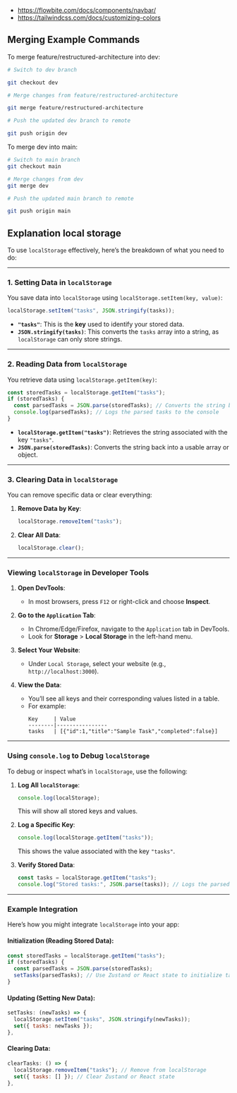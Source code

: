 - https://flowbite.com/docs/components/navbar/
- https://tailwindcss.com/docs/customizing-colors

<!-- import Link from 'next/link';

const TaskLink = ({ id }) => (
  <Link href={`/task/${id}`}>
    <a>View Task</a>
  </Link>
); -->

## Merging Example Commands

To merge feature/restructured-architecture into dev:

```bash
# Switch to dev branch

git checkout dev

# Merge changes from feature/restructured-architecture

git merge feature/restructured-architecture

# Push the updated dev branch to remote

git push origin dev
```

To merge dev into main:

```bash
# Switch to main branch
git checkout main

# Merge changes from dev
git merge dev

# Push the updated main branch to remote

git push origin main
```

## Explanation local storage

To use `localStorage` effectively, here’s the breakdown of what you need to do:

---

### **1. Setting Data in `localStorage`**

You save data into `localStorage` using `localStorage.setItem(key, value)`:

```javascript
localStorage.setItem("tasks", JSON.stringify(tasks));
```

- **`"tasks"`**: This is the **key** used to identify your stored data.
- **`JSON.stringify(tasks)`**: This converts the `tasks` array into a string, as `localStorage` can only store strings.

---

### **2. Reading Data from `localStorage`**

You retrieve data using `localStorage.getItem(key)`:

```javascript
const storedTasks = localStorage.getItem("tasks");
if (storedTasks) {
  const parsedTasks = JSON.parse(storedTasks); // Converts the string back into a JavaScript object/array
  console.log(parsedTasks); // Logs the parsed tasks to the console
}
```

- **`localStorage.getItem("tasks")`**: Retrieves the string associated with the key `"tasks"`.
- **`JSON.parse(storedTasks)`**: Converts the string back into a usable array or object.

---

### **3. Clearing Data in `localStorage`**

You can remove specific data or clear everything:

1. **Remove Data by Key**:
   ```javascript
   localStorage.removeItem("tasks");
   ```
2. **Clear All Data**:
   ```javascript
   localStorage.clear();
   ```

---

### **Viewing `localStorage` in Developer Tools**

1. **Open DevTools**:

   - In most browsers, press `F12` or right-click and choose **Inspect**.

2. **Go to the `Application` Tab**:

   - In Chrome/Edge/Firefox, navigate to the `Application` tab in DevTools.
   - Look for **Storage** > **Local Storage** in the left-hand menu.

3. **Select Your Website**:

   - Under `Local Storage`, select your website (e.g., `http://localhost:3000`).

4. **View the Data**:
   - You’ll see all keys and their corresponding values listed in a table.
   - For example:
     ```
     Key     | Value
     --------|----------------
     tasks   | [{"id":1,"title":"Sample Task","completed":false}]
     ```

---

### **Using `console.log` to Debug `localStorage`**

To debug or inspect what’s in `localStorage`, use the following:

1. **Log All `localStorage`**:

   ```javascript
   console.log(localStorage);
   ```

   This will show all stored keys and values.

2. **Log a Specific Key**:

   ```javascript
   console.log(localStorage.getItem("tasks"));
   ```

   This shows the value associated with the key `"tasks"`.

3. **Verify Stored Data**:
   ```javascript
   const tasks = localStorage.getItem("tasks");
   console.log("Stored tasks:", JSON.parse(tasks)); // Logs the parsed tasks array
   ```

---

### Example Integration

Here’s how you might integrate `localStorage` into your app:

#### Initialization (Reading Stored Data):

```javascript
const storedTasks = localStorage.getItem("tasks");
if (storedTasks) {
  const parsedTasks = JSON.parse(storedTasks);
  setTasks(parsedTasks); // Use Zustand or React state to initialize tasks
}
```

#### Updating (Setting New Data):

```javascript
setTasks: (newTasks) => {
  localStorage.setItem("tasks", JSON.stringify(newTasks));
  set({ tasks: newTasks });
},
```

#### Clearing Data:

```javascript
clearTasks: () => {
  localStorage.removeItem("tasks"); // Remove from localStorage
  set({ tasks: [] }); // Clear Zustand or React state
},
```
